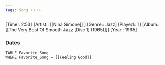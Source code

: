 ```yaml
---
tags: Song ⭐⭐⭐⭐ 
---
```

[Time:: 2:53]
[Artist:: [[Nina Simone]] ]
[Genre:: Jazz]
[Played:: 1]
[Album:: [[The Very Best Of Smooth Jazz [Disc 1] (1965)]]]
[Year:: 1965]
### Dates
````dataview
TABLE Favorite_Song
WHERE Favorite_Song = [[Feeling Good]]
````